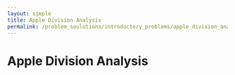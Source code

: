 ```yaml
---
layout: simple
title: Apple Division Analysis
permalink: /problem_soulutions/introductory_problems/apple_division_analysis/
---
```


# Apple Division Analysis
